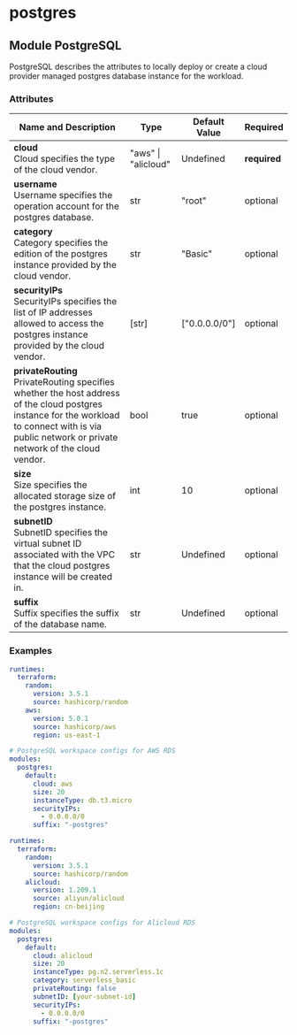 # postgres

## Module PostgreSQL

PostgreSQL describes the attributes to locally deploy or create a cloud provider managed postgres database instance for the workload. 

### Attributes

|Name and Description|Type|Default Value|Required|
|--------------------|----|-------------|--------|
|**cloud**<br />Cloud specifies the type of the cloud vendor. |"aws" \| "alicloud"|Undefined|**required**|
|**username**<br />Username specifies the operation account for the postgres database. |str|"root"|optional|
|**category**<br />Category specifies the edition of the postgres instance provided by the cloud vendor. |str|"Basic"|optional|
|**securityIPs**<br />SecurityIPs specifies the list of IP addresses allowed to access the postgres instance provided by the cloud vendor. |[str]|["0.0.0.0/0"]|optional|
|**privateRouting**<br />PrivateRouting specifies whether the host address of the cloud postgres instance for the workload to connect with is via public network or private network of the cloud vendor. |bool|true|optional|
|**size**<br />Size specifies the allocated storage size of the postgres instance. |int|10|optional|
|**subnetID**<br />SubnetID specifies the virtual subnet ID associated with the VPC that the cloud postgres instance will be created in. |str|Undefined|optional|
|**suffix**<br />Suffix specifies the suffix of the database name. |str|Undefined|optional|

### Examples

```yaml
runtimes: 
  terraform: 
    random: 
      version: 3.5.1
      source: hashicorp/random
    aws: 
      version: 5.0.1
      source: hashicorp/aws
      region: us-east-1

# PostgreSQL workspace configs for AWS RDS
modules: 
  postgres: 
    default: 
      cloud: aws
      size: 20
      instanceType: db.t3.micro
      securityIPs: 
        - 0.0.0.0/0
      suffix: "-postgres"
```

```yaml
runtimes: 
  terraform: 
    random: 
      version: 3.5.1
      source: hashicorp/random
    alicloud:
      version: 1.209.1
      source: aliyun/alicloud
      region: cn-beijing

# PostgreSQL workspace configs for Alicloud RDS
modules: 
  postgres:
    default:
      cloud: alicloud
      size: 20
      instanceType: pg.n2.serverless.1c
      category: serverless_basic
      privateRouting: false
      subnetID: [your-subnet-id]
      securityIPs: 
        - 0.0.0.0/0
      suffix: "-postgres"
```